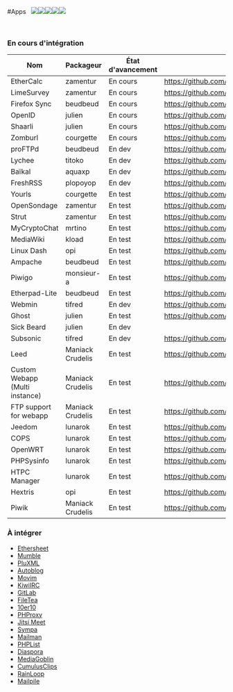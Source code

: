 #Apps &nbsp;&nbsp;<img src="https://yunohost.org/images/roundcube.png"><img src="https://yunohost.org/images/ttrss.png"><img src="https://yunohost.org/images/wordpress.png"><img src="https://yunohost.org/images/transmission.png"><img src="https://yunohost.org/images/jappix.png">

<div class="panel-group" id="app-accordion"></div>

<script type="text/template" id="app-template">
  <div class="panel panel-default">
    <div class="panel-heading">
      <div class="panel-title">
        <a data-toggle="collapse" data-parent="#app-accordion" href="#app_{app_id}">{app_name} <em><small>({app_id})</small></em></a>
      </div>
    </div>
    <div class="panel-collapse collapse app_{app_id}">
      <div class="panel-body">
        <p><strong>Description</strong>: {app_description}</p>
        <p><strong>Dernière mise à jour (UTC)</strong>: {app_update}</p>
        <p><strong>Mainteneur</strong>: {app_maintainer} <small class="text-muted">({app_mail})</small></p>
        <p><strong>Git</strong>: {app_git} <small class="text-muted">({app_branch})</small></p>
        <a href="#/app_{app_id}_fr" target="_blank" class="btn btn-default">Documentation</a>
    </div>
  </div>
</script>

<script>
function timeConverter(UNIX_timestamp) {
    var a = new Date(UNIX_timestamp*1000);
    var months = ['Jan','Feb','Mar','Apr','May','Jun','Jul','Aug','Sep','Oct','Nov','Dec'];
    var year = a.getFullYear();
    var month = months[a.getMonth()];
    var date = a.getDate();
    var hour = a.getHours();
    var min = a.getMinutes();
    if (hour < 10) { hour = '0' + hour; }
    if (min < 10) { min = '0' + min; }
    var time = date+' '+month+' '+year+' at '+hour+':'+min;
    return time;
}

$(document).ready(function () {
  $.getJSON('/list.json', function(app_list) {
    console.log(app_list);
    $.each(app_list, function(app_id, infos) {
      if (typeof infos.manifest.description.fr === 'undefined') {
        infos.manifest.description.fr = infos.manifest.description.en;
      }
      html = $('#app-template').html()
             .replace(/{app_id}/g, app_id)
             .replace(/{app_name}/g, infos.manifest.name)
             .replace('{app_description}', infos.manifest.description.fr)
             .replace('{app_maintainer}', infos.manifest.developer.name)
             .replace('{app_mail}', infos.manifest.developer.email)
             .replace('{app_git}', infos.git.url)
             .replace('{app_branch}', infos.git.branch)
             .replace('{app_update}', timeConverter(infos.lastUpdate));
      $('#app-accordion').append(html);
      $('.app_'+ app_id).attr('id', 'app_'+ app_id);
    });
  });
});
</script>

<br>

### En cours d'intégration

| Nom | Packageur | État d'avancement | URL du git |
| --- | --- | --- | --- |
| EtherCalc | zamentur | En cours | https://github.com/zamentur/ethercalc_ynh |
| LimeSurvey | zamentur | En cours | https://github.com/zamentur/limesurvey_ynh |
| Firefox Sync | beudbeud | En cours | https://github.com/abeudin/ffsync_ynh |
| OpenID | julien | En cours | https://github.com/julienmalik/openid-simplesamlphp_ynh |
| Shaarli | julien | En cours | https://github.com/julienmalik/shaarli_ynh |
| Zomburl | courgette | En cours | https://github.com/courgette/zomburl_ynh |
| proFTPd | beudbeud | En dev | https://github.com/abeudin/proftpd_ynh.git |
| Lychee | titoko | En dev | https://github.com/titoko/lychee_ynh.git |
| Baïkal | aquaxp | En dev | https://github.com/aquaxp/baikal_ynh |
| FreshRSS | plopoyop | En dev | https://github.com/plopoyop/freshrss_ynh |
| Yourls | courgette | En test | https://github.com/courgette/yourls_ynh |
| OpenSondage | zamentur | En test | https://github.com/zamentur/opensondage_ynh |
| Strut | zamentur | En test | https://github.com/zamentur/strut_ynh |
| MyCryptoChat | mrtino | En test | https://github.com/mrtino/mycryptochat_ynh |
| MediaWiki | kload | En test | https://github.com/kloadut/mediawiki_ynh |
| Linux Dash | opi | En test | https://github.com/opi/linuxdash_ynh |
| Ampache | beudbeud | En test | https://github.com/abeudin/ampache_ynh |
| Piwigo | monsieur-a | En test | https://github.com/monsieur-a/piwigo_ynh |
| Etherpad-Lite | beudbeud | En test | https://github.com/abeudin/etherpadlite_ynh |
| Webmin | tifred | En dev | https://github.com/drfred1981/webmin_ynh |
| Ghost | julien | En test | https://github.com/julienmalik/ghost_ynh |
| Sick Beard | julien | En dev |  |
| Subsonic | tifred | En dev | https://github.com/drfred1981/subsonic_ynh |
|Leed | Maniack Crudelis | En test | https://github.com/maniackcrudelis/leed_ynh |
| Custom Webapp (Multi instance) | Maniack Crudelis | En test | https://github.com/maniackcrudelis/my_webapp_ynh |
| FTP support for webapp | Maniack Crudelis | En test | https://github.com/maniackcrudelis/ftp_support_webapp_ynh |
| Jeedom | lunarok | En test | https://github.com/lunarok/jeedom_ynh |
| COPS | lunarok | En test | https://github.com/lunarok/cops_ynh |
| OpenWRT | lunarok | En test | https://github.com/lunarok/openwrt_ynh |
| PHPSysinfo | lunarok | En test | https://github.com/lunarok/phpsysinfo_ynh |
| HTPC Manager | lunarok | En test | https://github.com/lunarok/htpc_ynh |
| Hextris | opi | En test | https://github.com/opi/hextris_ynh |
| Piwik | Maniack Crudelis | En test | https://github.com/maniackcrudelis/piwik_ynh |

### À intégrer

* [Ethersheet](https://ethersheet.org/)
* [Mumble](http://mumble.sourceforge.net/)
* [PluXML](http://www.pluxml.org/)
* [Autoblog](https://github.com/mitsukarenai/Projet-Autoblog)
* [Movim](http://www.movim.eu/)
* [KiwiIRC](http://kiwiirc.com/)
* [GitLab](http://gitlab.org/)
* [FileTea](https://filetea.me)
* [10er10](https://github.com/dready92/10er10)
* [PHProxy](http://sourceforge.net/projects/poxy/)
* [Jitsi Meet](https://github.com/jitsi/jitsi-meet)
* [Sympa](http://www.sympa.org/)
* [Mailman](https://www.gnu.org/software/mailman/)
* [PHPList](http://www.phplist.com/)
* [Diaspora](https://diasporafoundation.org/)
* [MediaGoblin](http://mediagoblin.org/)
* [CumulusClips](http://cumulusclips.org/)
* [RainLoop](http://rainloop.net/)
* [Mailpile](https://www.mailpile.is)
